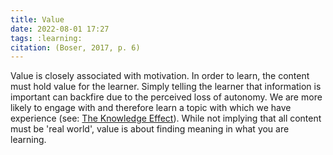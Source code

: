 ```yaml
---
title: Value
date: 2022-08-01 17:27
tags: :learning:
citation: (Boser, 2017, p. 6)
---
```


Value is closely associated with motivation. In order to learn, the content must hold value for the learner. Simply telling the learner that information is important can backfire due to the perceived loss of autonomy. We are more likely to engage with and therefore learn a topic with which we have experience (see: [The Knowledge Effect](202208011658.md)). While not implying that all content must be 'real world', value is about finding meaning in what you are learning.
